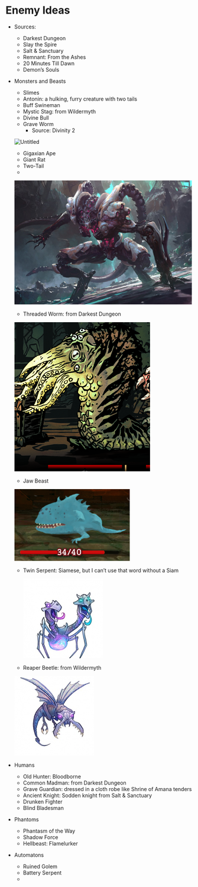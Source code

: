 # Enemy Ideas

- Sources:
    - Darkest Dungeon
    - Slay the Spire
    - Salt & Sanctuary
    - Remnant: From the Ashes
    - 20 Minutes Till Dawn
    - Demon’s Souls
- Monsters and Beasts
    - Slimes
    - Antonin: a hulking, furry creature with two tails
    - Buff Swineman
    - Mystic Stag: from Wildermyth
    - Divine Bull
    - Grave Worm
        - Source: Divinity 2
    
    ![Untitled](Enemy%20Ideas%2040eebe77dd3a4e60803f3524c69726cd/Untitled.png)
    
    - Gigaxian Ape
    - Giant Rat
    - Two-Tail
    - 
    
    ![Untitled](Enemy%20Ideas%2040eebe77dd3a4e60803f3524c69726cd/Untitled%201.png)
    
    - Threaded Worm: from Darkest Dungeon
    
    ![Untitled](Enemy%20Ideas%2040eebe77dd3a4e60803f3524c69726cd/Untitled%202.png)
    
    - Jaw Beast
    
    ![Untitled](Enemy%20Ideas%2040eebe77dd3a4e60803f3524c69726cd/Untitled%203.png)
    
    - Twin Serpent: Siamese, but I can’t use that word without a Siam
        
        ![Untitled](Enemy%20Ideas%2040eebe77dd3a4e60803f3524c69726cd/Untitled%204.png)
        
    - Reaper Beetle: from Wildermyth
    
    ![Untitled](Enemy%20Ideas%2040eebe77dd3a4e60803f3524c69726cd/Untitled%205.png)
    
- Humans
    - Old Hunter: Bloodborne
    - Common Madman: from Darkest Dungeon
    - Grave Guardian: dressed in a cloth robe like Shrine of Amana tenders
    - Ancient Knight: Sodden knight from Salt & Sanctuary
    - Drunken Fighter
    - Blind Bladesman
- Phantoms
    - Phantasm of the Way
    - Shadow Force
    - Hellbeast: Flamelurker
- Automatons
    - Ruined Golem
    - Battery Serpent
    -